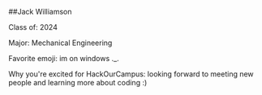 ##Jack Williamson

Class of: 2024

Major: Mechanical Engineering

Favorite emoji: im on windows ._.

Why you're excited for HackOurCampus: looking forward to meeting new people and learning more about coding :)